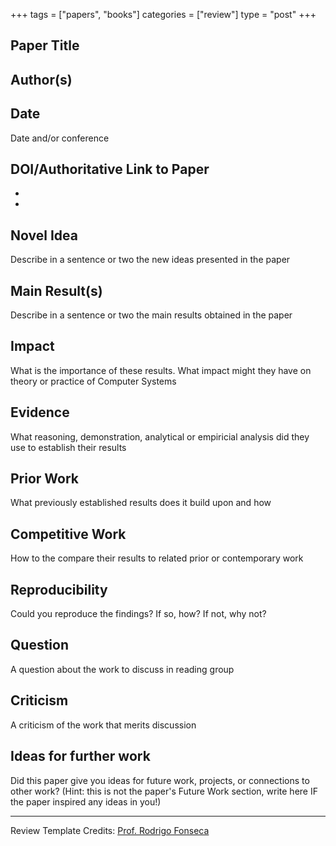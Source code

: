 +++
tags = ["papers", "books"]
categories = ["review"]
type = "post"
+++

## Paper Title

## Author(s)

## Date
Date and/or conference

<!--more-->

## DOI/Authoritative Link to Paper
- []()
- []()

## Novel Idea
Describe in a sentence or two the new ideas presented in the paper

## Main Result(s)
Describe in a sentence or two the main results obtained in the paper

## Impact
What is the importance of these results. What impact might they have on theory or practice of Computer Systems

## Evidence
What reasoning, demonstration, analytical or empiricial analysis did they use to establish their results

## Prior Work
What previously established results does it build upon and how

## Competitive Work
How to the compare their results to related prior or contemporary work

## Reproducibility
Could you reproduce the findings? If so, how? If not, why not?

## Question
A question about the work to discuss in reading group

## Criticism
A criticism of the work that merits discussion

## Ideas for further work
Did this paper give you ideas for future work, projects, or connections to other work? (Hint: this is not the paper's Future Work section, write here IF the paper inspired any ideas in you!)


<hr />

Review Template Credits:
[Prof. Rodrigo Fonseca](http://cs.brown.edu/courses/csci2950-u/s14/review.html)

